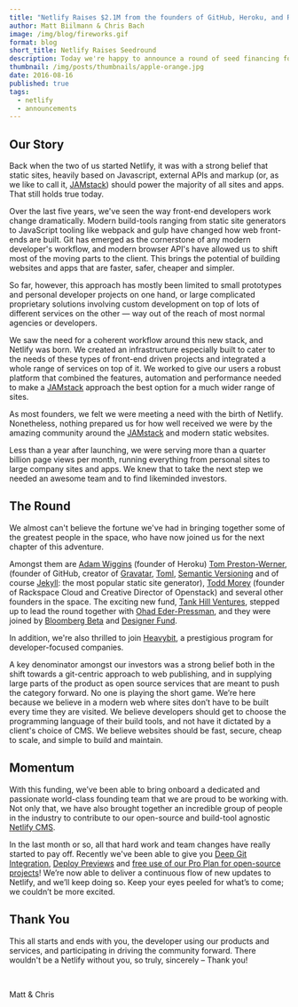 ```yaml
---
title: "Netlify Raises $2.1M from the founders of GitHub, Heroku, and Rackspace Cloud"
author: Matt Biilmann & Chris Bach
image: /img/blog/fireworks.gif
format: blog
short_title: Netlify Raises Seedround
description: Today we're happy to announce a round of seed financing for Netlify.
thumbnail: /img/posts/thumbnails/apple-orange.jpg
date: 2016-08-16
published: true
tags:
  - netlify
  - announcements
---
```


## Our Story

Back when the two of us started Netlify, it was with a strong belief that static sites, heavily based on Javascript, external APIs and markup (or, as we like to call it, [JAMstack](https://jamstack.org)) should power the majority of all sites and apps. That still holds true today.

Over the last five years, we've seen the way front-end developers work change dramatically. Modern build-tools ranging from static site generators to JavaScript tooling like webpack and gulp have changed how web front-ends are built. Git has emerged as the cornerstone of any modern developer's workflow, and modern browser API's have allowed us to shift most of the moving parts to the client. This brings the potential of building websites and apps that are faster, safer, cheaper and simpler.

So far, however, this approach has mostly been limited to small prototypes and personal developer projects on one hand, or large complicated proprietary solutions involving custom development on top of lots of different services on the other — way out of the reach of most normal agencies or developers.

We saw the need for a coherent workflow around this new stack, and Netlify was born. We created an infrastructure especially built to cater to the needs of these types of front-end driven projects and integrated a whole range of services on top of it. We worked to give our users a robust platform that combined the features, automation and performance needed to make a [JAMstack](https://jamstack.org) approach the best option for a much wider range of sites.

As most founders, we felt we were meeting a need with the birth of Netlify. Nonetheless, nothing prepared us for how well received we were by the amazing community around the [JAMstack](https://jamstack.org) and modern static websites.

Less than a year after launching, we were serving more than a quarter billion page views per month, running everything from personal sites to large company sites and apps. We knew that to take the next step we needed an awesome team and to find likeminded investors.

## The Round

We almost can't believe the fortune we've had in bringing together some of the greatest people in the space, who have now joined us for the next chapter of this adventure.

Amongst them are [Adam Wiggins](https://twitter.com/hirodusk) (founder of Heroku) [Tom Preston-Werner](https://twitter.com/mojombo), (founder of GitHub, creator of [Gravatar](https://en.gravatar.com/), [Toml](https://github.com/toml-lang/toml), [Semantic Versioning](http://semver.org/) and of course [Jekyll](https://jekyllrb.com/): the most popular static site generator), [Todd Morey](https://twitter.com/toddmorey) (founder of Rackspace Cloud and Creative Director of Openstack) and several other founders in the space. The exciting new fund, [Tank Hill Ventures](http://www.th-vp.com/), stepped up to lead the round together with [Ohad Eder-Pressman](https://twitter.com/ohadpr), and they were joined by [Bloomberg Beta](https://bloombergbeta.com) and [Designer Fund](http://designerfund.com/).

In addition, we're also thrilled to join [Heavybit](http://www.heavybit.com/), a prestigious program for developer-focused companies.

A key denominator amongst our investors was a strong belief both in the shift towards a git-centric approach to web publishing, and in supplying large parts of the product as open source services that are meant to push the category forward. No one is playing the short game. We’re here because we believe in a modern web where sites don’t have to be built every time they are visited. We believe developers should get to choose the programming language of their build tools, and not have it dictated by a client's choice of CMS. We believe websites should be fast, secure, cheap to scale, and simple to build and maintain.

## Momentum

With this funding, we’ve been able to bring onboard a dedicated and passionate world-class founding team that we are proud to be working with. Not only that, we have also brought together an incredible group of people in the industry to contribute to our open-source and build-tool agnostic [Netlify CMS](https://github.com/netlify/netlify-cms).

In the last month or so, all that hard work and team changes have really started to pay off. Recently we've been able to give you [Deep Git Integration](https://www.netlify.com/blog/2016/07/13/gitlab-integration), [Deploy Previews](https://www.netlify.com/blog/2016/07/20/introducing-deploy-previews) and [free use of our Pro Plan for open-source projects](https://www.netlify.com/blog/2016/07/28/netlify-plans-and-pricing)! We’re now able to deliver a continuous flow of new updates to Netlify, and we’ll keep doing so. Keep your eyes peeled for what’s to come; we couldn’t be more excited.

## Thank You

This all starts and ends with you, the developer using our products and services, and participating in driving the community forward. There wouldn't be a Netlify without you, so truly, sincerely – Thank you!

<p>&nbsp;</p>
Matt & Chris
